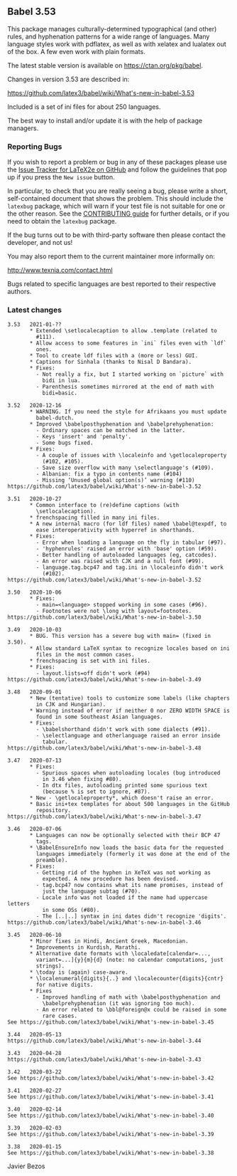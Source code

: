 ## Babel 3.53

This package manages culturally-determined typographical (and other)
rules, and hyphenation patterns for a wide range of languages.  Many
language styles work with pdflatex, as well as with xelatex and
lualatex out of the box.  A few even work with plain formats.

The latest stable version is available on <https://ctan.org/pkg/babel>.

Changes in version 3.53 are described in:

https://github.com/latex3/babel/wiki/What's-new-in-babel-3.53

Included is a set of ini files for about 250 languages. 

The best way to install and/or update it is with the help of package
managers.

### Reporting Bugs

If you wish to report a problem or bug in any of these packages please
use the
[Issue Tracker for LaTeX2e on GitHub](https://github.com/latex3/babel/issues)
and follow the guidelines that pop up if you press the `New issue`
button.

In particular, to check that you are really seeing a bug, please write
a short, self-contained document that shows the problem. This should
include the `latexbug` package, which will warn if your test file is
not suitable for one or the other reason. See the
[CONTRIBUTING guide](https://github.com/latex3/latex2e/blob/master/CONTRIBUTING.md)
for further details, or if you need to obtain the `latexbug` package.

If the bug turns out to be with third-party software then please
contact the developer, and not us!

You may also report them to the current maintainer more informally on:

   http://www.texnia.com/contact.html

Bugs related to specific languages are best reported to their
respective authors.

### Latest changes
```
3.53   2021-01-??
       * Extended \setlocalecaption to allow .template (related to
         #111).
       * Allow access to some features in `ini` files even with `ldf`
         ones.
       * Tool to create ldf files with a (more or less) GUI.
       * Captions for Sinhala (thanks to Nisal D Bandara).
       * Fixes:
         - Not really a fix, but I started working on `picture` with
           bidi in lua.
         - Parenthesis sometimes mirrored at the end of math with
           bidi=basic.

3.52   2020-12-16
       * WARNING. If you need the style for Afrikaans you must update
         babel-dutch.
       * Improved \babelposthyphenation and \babelprehyphenation:
         - Ordinary spaces can be matched in the latter.
         - Keys 'insert' and 'penalty'.
         - Some bugs fixed.
       * Fixes:
         - A couple of issues with \localeinfo and \getlocaleproperty
           (#102, #105).
         - Save size overflow with many \selectlanguage's (#109).
         - Albanian: fix a typo in contents name (#104)
         - Missing ‘Unused global option(s)’ warning (#110)
https://github.com/latex3/babel/wiki/What's-new-in-babel-3.52

3.51   2020-10-27
       * Common interface to (re)define captions (with
         \setlocalecaption).
       * frenchspacing filled in many ini files.
       * A new internal macro (for ldf files) named \babel@texpdf, to
         ease interoperativity with hyperref in shorthands.
       * Fixes:
         - Error when loading a language on the fly in tabular (#97).
         - 'hyphenrules' raised an error with 'base' option (#59).
         - Better handling of autoloaded languages (eg, catcodes).
         - An error was raised with CJK and a null font (#99).
         - language.tag.bcp47 and tag.ini in \localeinfo didn't work
           (#102).
https://github.com/latex3/babel/wiki/What's-new-in-babel-3.52

3.50   2020-10-06
       * Fixes:
         - main=<language> stopped working in some cases (#96).
         - Footnotes were not \long with layout=footnotes.
https://github.com/latex3/babel/wiki/What's-new-in-babel-3.50

3.49   2020-10-03
       * BUG. This version has a severe bug with main= (fixed in 3.50).
       * Allow standard LaTeX syntax to recognize locales based on ini
         files in the most common cases.
       * frenchspacing is set with ini files.
       * Fixes:
         - layout.lists=off didn't work (#94)
https://github.com/latex3/babel/wiki/What's-new-in-babel-3.49

3.48   2020-09-01
       * New (tentative) tools to customize some labels (like chapters
         in CJK and Hungarian). 
       * Warning instead of error if neither 0 nor ZERO WIDTH SPACE is
         found in some Southeast Asian languages.
       * Fixes:
         - \babelshorthand didn't work with some dialects (#91).
         - \selectlanguage and otherlanguage raised an error inside
           tabular.
https://github.com/latex3/babel/wiki/What's-new-in-babel-3.48       

3.47   2020-07-13
       * Fixes:
         - Spurious spaces when autoloading locales (bug introduced
           in 3.46 when fixing #80).
         - In dtx files, autoloading printed some spurious text
           (because % is set to ignore, #87).
       * New - \getlocaleproperty*, which doesn't raise an error.
       * Basic ini+tex templates for about 500 languages in the GitHub
         repository.
https://github.com/latex3/babel/wiki/What's-new-in-babel-3.47

3.46   2020-07-06
       * Languages can now be optionally selected with their BCP 47
         tags.
       * \BabelEnsureInfo now loads the basic data for the requested
         languages immediately (formerly it was done at the end of the
         preamble).
       * Fixes:
         - Getting rid of the hyphen in XeTeX was not working as
           expected. A new procedure has been devised.
         - tag.bcp47 now contains what its name promises, instead of
           just the language subtag (#70).
         - Locale info was not loaded if the name had uppercase letters
           in some OSs (#80).
         - The [..|..] syntax in ini dates didn't recognize 'digits'.
https://github.com/latex3/babel/wiki/What's-new-in-babel-3.46

3.45   2020-06-10
       * Minor fixes in Hindi, Ancient Greek, Macedonian.
       * Improvements in Kurdish, Marathi.
       * Alternative date formats with \localedate[calendar=...,
         variant=...]{y}{m}{d} (note: no calendar computations, just
         strings).
       * \today is (again) case-aware.
       * \localenumeral{digits}{..} and \localecounter{digits}{cntr}
         for native digits.
       * Fixes
         - Improved handling of math with \babelposthyphenation and
           \babelprehyphenation (it was ignoring too much).
         - An error related to \bbl@foreign@x could be raised in some
           rare cases.
See https://github.com/latex3/babel/wiki/What's-new-in-babel-3.45

3.44   2020-05-13
https://github.com/latex3/babel/wiki/What's-new-in-babel-3.44

3.43   2020-04-28
https://github.com/latex3/babel/wiki/What's-new-in-babel-3.43

3.42   2020-03-22
See https://github.com/latex3/babel/wiki/What's-new-in-babel-3.42

3.41   2020-02-27
See https://github.com/latex3/babel/wiki/What's-new-in-babel-3.41

3.40   2020-02-14
See https://github.com/latex3/babel/wiki/What's-new-in-babel-3.40

3.39   2020-02-03
See https://github.com/latex3/babel/wiki/What's-new-in-babel-3.39

3.38   2020-01-15
See https://github.com/latex3/babel/wiki/What's-new-in-babel-3.38
```

Javier Bezos
